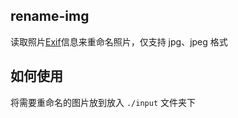 ## rename-img

读取照片[Exif](https://zh.wikipedia.org/wiki/Exif)信息来重命名照片，仅支持 jpg、jpeg 格式

## 如何使用

将需要重命名的图片放到放入 `./input` 文件夹下
